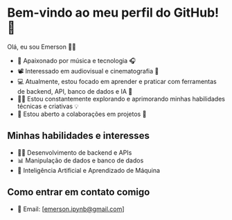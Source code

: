# Bem-vindo ao meu perfil do GitHub! 👋

Olá, eu sou Emerson 👨‍💻

- 🎵 Apaixonado por música e tecnologia 🎧
- 📽️ Interessado em audiovisual e cinematografia 🎥
- 💻 Atualmente, estou focado em aprender e praticar com ferramentas de backend, API, banco de dados e IA 🚀
- 👨‍🔬 Estou constantemente explorando e aprimorando minhas habilidades técnicas e criativas 💡
- 💼 Estou aberto a colaborações em projetos 🤝

## Minhas habilidades e interesses

- 👩‍💻 Desenvolvimento de backend e APIs
- 📊 Manipulação de dados e banco de dados
- 🤖 Inteligência Artificial e Aprendizado de Máquina



## Como entrar em contato comigo

- 📧 Email: [emerson.ipynb@gmail.com]
